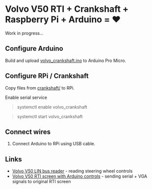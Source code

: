 # Volvo V50 RTI + Crankshaft + Raspberry Pi + Arduino = ❤️

Work in progress...

## Configure Arduino

Build and upload [volvo_crankshaft.ino](volvo_crankshaft.ino) to Arduino Pro Micro.

## Configure RPi / Crankshaft

Copy files from [crankshaft/](crankshaft/) to RPi.

Enable serial service

> systemctl enable volvo_crankshaft

> systemctl start volvo_crankshaft 

## Connect wires

1. Connect Arduino to RPi using USB cable.


## Links

- [Volvo V50 LIN bus reader](https://github.com/laurynas/volvo_linbus) - reading steering wheel controls
- [Volvo V50 RTI screen with Arduino controls](https://github.com/laurynas/volvo) - sending serial + VGA signals to original RTI screen
